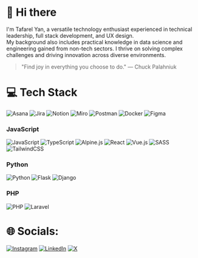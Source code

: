# 👋 Hi there

I'm Tafarel Yan, a versatile technology enthusiast experienced in technical leadership, full stack development, and UX design. </br>
My background also includes practical knowledge in data science and engineering gained from non-tech sectors. I thrive on solving complex challenges and driving innovation across diverse environments.

> "Find joy in everything you choose to do."  — Chuck Palahniuk

# 💻 Tech Stack

![Asana](https://img.shields.io/badge/Asana-F06A6A.svg?style=for-the-badge&logo=asana&logoColor=fff) ![Jira](https://img.shields.io/badge/jira-%230A0FFF.svg?style=for-the-badge&logo=jira&logoColor=white) ![Notion](https://img.shields.io/badge/Notion-%23000000.svg?style=for-the-badge&logo=notion&logoColor=white) ![Miro](https://img.shields.io/badge/Miro-050038.svg?style=for-the-badge&logo=miro&logoColor=fff) ![Postman](https://img.shields.io/badge/Postman-FF6C37?style=for-the-badge&logo=postman&logoColor=white) ![Docker](https://img.shields.io/badge/Docker-2496ED?style=for-the-badge&logo=docker&logoColor=fff) ![Figma](https://img.shields.io/badge/Figma-F24E1E?style=for-the-badge&logo=figma&logoColor=white) 

### JavaScript
![JavaScript](https://img.shields.io/badge/javascript-%23323330.svg?style=for-the-badge&logo=javascript&logoColor=%23F7DF1E) ![TypeScript](https://img.shields.io/badge/typescript-%23007ACC.svg?style=for-the-badge&logo=typescript&logoColor=white) ![Alpine.js](https://img.shields.io/badge/Alpine.js-8BC0D0.svg?style=for-the-badge&logo=alpinedotjs&logoColor=fff) ![React](https://img.shields.io/badge/react-%2320232a.svg?style=for-the-badge&logo=react&logoColor=%2361DAFB) ![Vue.js](https://img.shields.io/badge/vuejs-%2335495e.svg?style=for-the-badge&logo=vuedotjs&logoColor=%234FC08D) ![SASS](https://img.shields.io/badge/SASS-hotpink.svg?style=for-the-badge&logo=SASS&logoColor=white) ![TailwindCSS](https://img.shields.io/badge/Tailwind%20CSS-%2338B2AC.svg?style=for-the-badge&logo=tailwind-css&logoColor=white)

### Python
![Python](https://img.shields.io/badge/Python-3776AB.svg?style=for-the-badge&logo=python&logoColor=fff) ![Flask](https://img.shields.io/badge/Flask-000.svg?style=for-the-badge&logo=flask&logoColor=fff) ![Django](https://img.shields.io/badge/Django-%23092E20.svg?style=for-the-badge&logo=django&logoColor=white)

### PHP
![PHP](https://img.shields.io/badge/php-%23777BB4.svg?style=for-the-badge&logo=php&logoColor=white) ![Laravel](https://img.shields.io/badge/Laravel-%23FF2D20.svg?style=for-the-badge&logo=laravel&logoColor=white)

# 🌐 Socials:

[![Instagram](https://img.shields.io/badge/Instagram-%23E4405F.svg?style=for-the-badge&logo=Instagram&logoColor=white)](https://instagram.com/tafarelyan) [![LinkedIn](https://custom-icon-badges.demolab.com/badge/LinkedIn-0A66C2?style=for-the-badge&logo=linkedin-white&logoColor=fff)](https://linkedin.com/in/tafarelyan) [![X](https://img.shields.io/badge/X-%23000000.svg?style=for-the-badge&logo=X&logoColor=white)](https://twitter.com/tafarelyan94)
